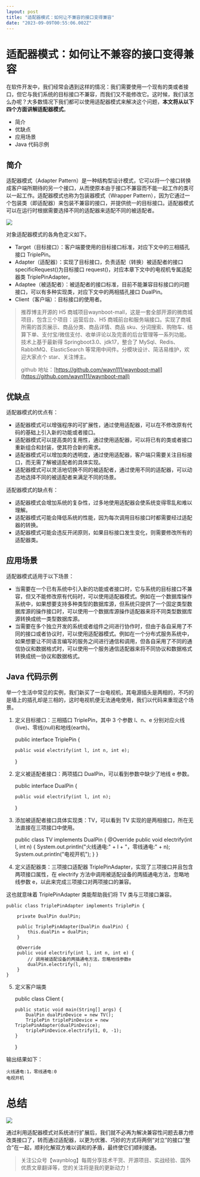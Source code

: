 ```yaml
---
layout: post
title: "适配器模式：如何让不兼容的接口变得兼容"
date: "2023-09-09T00:55:06.002Z"
---
```

适配器模式：如何让不兼容的接口变得兼容
===================

在软件开发中，我们经常会遇到这样的情况：我们需要使用一个现有的类或者接口，但它与我们系统的目标接口不兼容，而我们又不能修改它。这时候，我们该怎么办呢？大多数情况下我们都可以使用适配器模式来解决这个问题，**本文将从以下四个方面讲解适配器模式**。

*   简介
*   优缺点
*   应用场景
*   Java 代码示例

简介
--

适配器模式（Adapter Pattern）是一种结构型设计模式，它可以将一个接口转换成客户端所期待的另一个接口，从而使原本由于接口不兼容而不能一起工作的类可以一起工作。适配器模式也称为包装器模式（Wrapper Pattern），因为它通过一个包装类（即适配器）来包装不兼容的接口，并提供统一的目标接口。适配器模式可以在运行时根据需要选择不同的适配器来适配不同的被适配者。

![](https://files.mdnice.com/user/40549/4c69aab8-f77b-4c08-a389-4cd88928ee9f.jpg)

对象适配器模式的各角色定义如下。

*   Target（目标接口）：客户端要使用的目标接口标准，对应下文中的三相插孔接口 TriplePin。
*   Adapter（适配器）：实现了目标接口，负责适配（转换）被适配者的接口 specificRequest()为目标接口 request()，对应本章下文中的电视机专属适配器类 TriplePinAdapter。
*   Adaptee（被适配者）：被适配者的接口标准，目前不能兼容目标接口的问题接口，可以有多种实现类，对应下文中的两相插孔接口 DualPin。
*   Client（客户端）：目标接口的使用者。

> 推荐博主开源的 H5 商城项目waynboot-mall，这是一套全部开源的微商城项目，包含三个项目：运营后台、H5 商城前台和服务端接口。实现了商城所需的首页展示、商品分类、商品详情、商品 sku、分词搜索、购物车、结算下单、支付宝/微信支付、收单评论以及完善的后台管理等一系列功能。 技术上基于最新得 Springboot3.0、jdk17，整合了 MySql、Redis、RabbitMQ、ElasticSearch 等常用中间件。分模块设计、简洁易维护，欢迎大家点个 star、关注博主。
> 
> github 地址：[https://github.com/wayn111/waynboot-mall](https://github.com/wayn111/waynboot-mall)

优缺点
---

适配器模式的优点有：

*   适配器模式可以增强程序的可扩展性，通过使用适配器，可以在不修改原有代码的基础上引入新的功能或者接口。
*   适配器模式可以提高类的复用性，通过使用适配器，可以将已有的类或者接口重新组合和封装，使其符合新的需求。
*   适配器模式可以增加类的透明度，通过使用适配器，客户端只需要关注目标接口，而无需了解被适配者的具体实现。
*   适配器模式可以灵活地切换不同的被适配者，通过使用不同的适配器，可以动态地选择不同的被适配者来满足不同的场景。

适配器模式的缺点有：

*   适配器模式会增加系统的复杂性，过多地使用适配器会使系统变得零乱和难以理解。
*   适配器模式可能会降低系统的性能，因为每次调用目标接口时都需要经过适配器的转换。
*   适配器模式可能会违反开闭原则，如果目标接口发生变化，则需要修改所有的适配器类。

应用场景
----

适配器模式适用于以下场景：

*   当需要在一个已有系统中引入新的功能或者接口时，它与系统的目标接口不兼容，但又不能修改原有代码时，可以使用适配器模式。例如在一个数据库操作系统中，如果想要支持多种类型的数据库源，但系统只提供了一个固定类型数据库源的操作接口时，可以使用一个数据库源操作适配器来将不同类型数据库源转换成统一类型数据库源。
*   当需要在多个独立开发的系统或者组件之间进行协作时，但由于各自采用了不同的接口或者协议时，可以使用适配器模式。例如在一个分布式服务系统中，如果想要让不同语言编写的服务之间进行通信和调用，但各自采用了不同的通信协议和数据格式时，可以使用一个服务通信适配器来将不同协议和数据格式转换成统一协议和数据格式。

Java 代码示例
---------

举一个生活中常见的实例，我们新买了一台电视机，其电源插头是两相的，不巧的是墙上的插孔却是三相的，这时电视机便无法通电使用，我们以代码来重现这个场景。

1.  定义目标接口：三相插口 TriplePin，其中 3 个参数 l、n、e 分别对应火线(live)、零线(null)和地线(earth)。

    public interface TriplePin {
    
        public void electrify(int l, int n, int e);
    }
    

2.  定义被适配者接口：两项插口 DualPin，可以看到参数中缺少了地线 e 参数。

    public interface DualPin {
    
        public void electrify(int l, int n);
    }
    
    

3.  添加被适配者接口具体实现类：TV，可以看到 TV 实现的是两相接口，所在无法直接在三项接口中使用。

    public class TV implements DualPin {
        @Override
        public void electrify(int l, int n) {
            System.out.println("火线通电:" + l + "，零线通电:" + n);
            System.out.println("电视开机");
        }
    }
    
    

4.  定义适配器类：三项接口适配器 TriplePinAdapter，实现了三项接口并且包含两项接口属性，在 electrify 方法中调用被适配设备的两插通电方法，忽略地线参数 e，以此来完成三项接口对两项接口的兼容。

这也就意味着 TriplePinAdapter 类能帮助我们将 TV 类与三项接口兼容。

    public class TriplePinAdapter implements TriplePin {
    
        private DualPin dualPin;
    
        public TriplePinAdapter(DualPin dualPin) {
            this.dualPin = dualPin;
        }
    
        @Override
        public void electrify(int l, int n, int e) {
            // 调用被适配设备的两插通电方法，忽略地线参数e
            dualPin.electrify(l, n);
        }
    }
    

5.  定义客户端类

    public class Client {
    
        public static void main(String[] args) {
            DualPin dualPinDevice = new TV();
            TriplePin triplePinDevice = new TriplePinAdapter(dualPinDevice);
            triplePinDevice.electrify(1, 0, -1);
        }
    }
    

输出结果如下：

    火线通电:1，零线通电:0
    电视开机
    

总结
==

![](https://files.mdnice.com/user/40549/4774da5f-f3c8-4204-9465-2739d889ebd0.jpg)

通过利用适配器模式对系统进行扩展后，我们就不必再为解决兼容性问题去暴力修改类接口了，转而通过适配器，以更为优雅、巧妙的方式将两侧“对立”的接口“整合”在一起，顺利化解双方难以调和的矛盾，最终使它们顺利接通。

> 关注公众号【waynblog】每周分享技术干货、开源项目、实战经验、国外优质文章翻译等，您的关注将是我的更新动力！